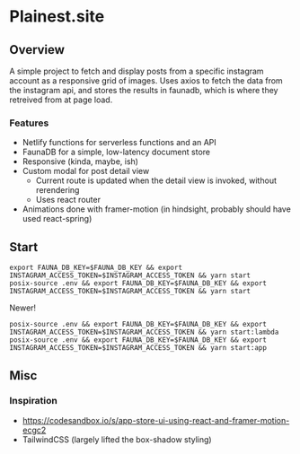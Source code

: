 # Plainest.site

## Overview

A simple project to fetch and display posts from a specific instagram account as a responsive grid of images. Uses axios to fetch the data from the instagram api, and stores the results in faunadb, which is where they retreived from at page load.

### Features

- Netlify functions for serverless functions and an API
- FaunaDB for a simple, low-latency document store
- Responsive (kinda, maybe, ish)
- Custom modal for post detail view
  - Current route is updated when the detail view is invoked, without rerendering
  - Uses react router
- Animations done with framer-motion (in hindsight, probably should have used react-spring)

## Start

```
export FAUNA_DB_KEY=$FAUNA_DB_KEY && export INSTAGRAM_ACCESS_TOKEN=$INSTAGRAM_ACCESS_TOKEN && yarn start
posix-source .env && export FAUNA_DB_KEY=$FAUNA_DB_KEY && export INSTAGRAM_ACCESS_TOKEN=$INSTAGRAM_ACCESS_TOKEN && yarn start
```

Newer!

```
posix-source .env && export FAUNA_DB_KEY=$FAUNA_DB_KEY && export INSTAGRAM_ACCESS_TOKEN=$INSTAGRAM_ACCESS_TOKEN && yarn start:lambda
posix-source .env && export FAUNA_DB_KEY=$FAUNA_DB_KEY && export INSTAGRAM_ACCESS_TOKEN=$INSTAGRAM_ACCESS_TOKEN && yarn start:app
```

## Misc

### Inspiration

- https://codesandbox.io/s/app-store-ui-using-react-and-framer-motion-ecgc2
- TailwindCSS (largely lifted the box-shadow styling)
